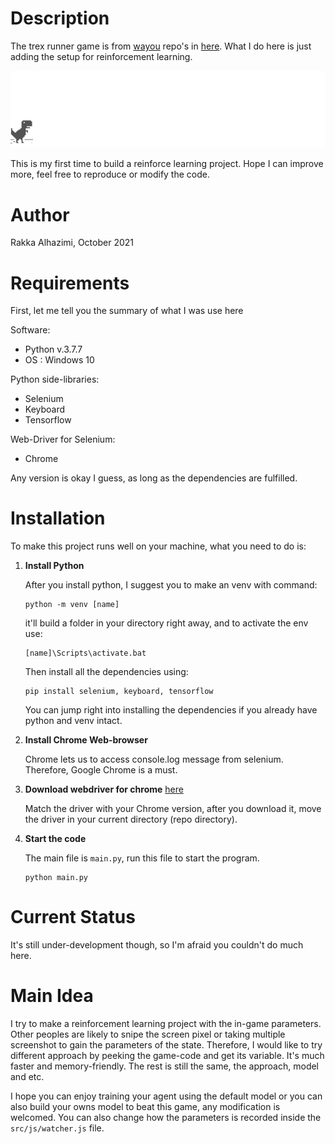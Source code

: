# Description

The trex runner game is from [wayou](https://github.com/wayou) repo's in [here](https://github.com/wayou/t-rex-runner). What I do here is just adding the setup for reinforcement learning.

![chrome offline game cast](src/assets/screenshot.gif)

This is my first time to build a reinforce learning project. Hope I can improve more, feel free to reproduce or modify the code.  

# Author
Rakka Alhazimi, October 2021

# Requirements
First, let me tell you the summary of what I was use here

Software:
* Python v.3.7.7
* OS : Windows 10

Python side-libraries:
* Selenium
* Keyboard
* Tensorflow

Web-Driver for Selenium:
* Chrome

Any version is okay I guess, as long as the dependencies are fulfilled.  

# Installation
To make this project runs well on your machine, what you need to do is:

1. **Install Python** 

   After you install python, I suggest you to make an venv with command:  
   ```
   python -m venv [name]
   ```
   it'll build a folder in your directory right away, and to activate the env use:
   ```
   [name]\Scripts\activate.bat
   ```
   Then install all the dependencies using:
   ```
   pip install selenium, keyboard, tensorflow
   ```
   You can jump right into installing the dependencies if you already have python
   and venv intact.

2. **Install Chrome Web-browser**
   
   Chrome lets us to access console.log message from selenium. Therefore, Google Chrome
   is a must.

3. **Download webdriver for chrome** [here](https://sites.google.com/chromium.org/driver/)
   
   Match the driver with your Chrome version, after you download it, move the driver in
   your current directory (repo directory).

4. **Start the code**
   
   The main file is `main.py`, run this file to start the program.
   ```
   python main.py
   ```

# Current Status
It's still under-development though, so I'm afraid you couldn't do much here.

# Main Idea
I try to make a reinforcement learning project with the in-game parameters. Other peoples are likely to snipe the screen pixel or taking multiple screenshot to gain the parameters of the state. Therefore, I would like to try different approach by peeking the game-code and get its variable. It's much faster and memory-friendly. The rest is still the same, the approach, model and etc.  

I hope you can enjoy training your agent using the default model or you can also build your owns model to beat
this game, any modification is welcomed. You can also change how the parameters is recorded inside the `src/js/watcher.js` file.